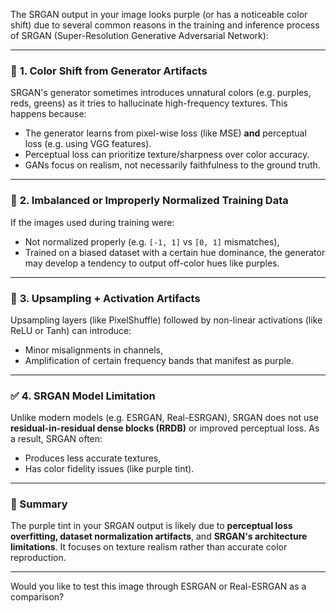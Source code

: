 The SRGAN output in your image looks purple (or has a noticeable color shift) due to several common reasons in the training and inference process of SRGAN (Super-Resolution Generative Adversarial Network):

---

### 🧠 **1. Color Shift from Generator Artifacts**

SRGAN's generator sometimes introduces unnatural colors (e.g. purples, reds, greens) as it tries to hallucinate high-frequency textures. This happens because:

* The generator learns from pixel-wise loss (like MSE) **and** perceptual loss (e.g. using VGG features).
* Perceptual loss can prioritize texture/sharpness over color accuracy.
* GANs focus on realism, not necessarily faithfulness to the ground truth.

---

### 🎨 **2. Imbalanced or Improperly Normalized Training Data**

If the images used during training were:

* Not normalized properly (e.g. `[-1, 1]` vs `[0, 1]` mismatches),
* Trained on a biased dataset with a certain hue dominance,
  the generator may develop a tendency to output off-color hues like purples.

---

### 📸 **3. Upsampling + Activation Artifacts**

Upsampling layers (like PixelShuffle) followed by non-linear activations (like ReLU or Tanh) can introduce:

* Minor misalignments in channels,
* Amplification of certain frequency bands that manifest as purple.

---

### ✅ **4. SRGAN Model Limitation**

Unlike modern models (e.g. ESRGAN, Real-ESRGAN), SRGAN does not use **residual-in-residual dense blocks (RRDB)** or improved perceptual loss. As a result, SRGAN often:

* Produces less accurate textures,
* Has color fidelity issues (like purple tint).

---

### 🔬 Summary

The purple tint in your SRGAN output is likely due to **perceptual loss overfitting, dataset normalization artifacts**, and **SRGAN's architecture limitations**. It focuses on texture realism rather than accurate color reproduction.

---

Would you like to test this image through ESRGAN or Real-ESRGAN as a comparison?
